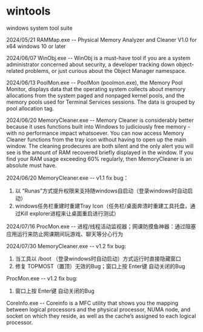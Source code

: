 # wintools
 windows system tool suite

 2024/05/21
 RAMMap.exe --  Physical Memory Analyzer and Cleaner V1.0 for x64 windows 10 or later

 2024/06/07
 WinObj.exe -- WinObj is a must-have tool if you are a system administrator concerned about security, a developer tracking down object-related problems, or just curious about the Object Manager namespace.

 2024/06/13
 PoolMon.exe -- PoolMon (poolmon.exe), the Memory Pool Monitor, displays data that the operating system collects about memory allocations from the system paged and nonpaged kernel pools, and the memory pools used for Terminal Services sessions. The data is grouped by pool allocation tag.

 2024/06/20
 MemoryCleaner.exe -- Memory Cleaner is considerably better because it uses functions built into Windows to judiciously free memory - with no performance impact whatsoever. You can now access Memory Cleaner functions from the tray icon without having to open up the main window. The cleaning prodecures are both silent and the only alert you will see is the amount of RAM recovered briefly displayed in the window. If you find your RAM usage exceeding 60% regularly, then MemoryCleaner is an absolute must have.

 2024/06/20
 MemoryCleaner.exe -- v1.1 fix bug：
 1. 以 “Runas”方式提升权限来支持随windows自启动（登录windows时自动启动）
 2. windows任务栏重建时重建Tray Icon（任务栏/桌面奔溃时重建工具托盘，通过Kill explorer进程来让桌面重启进行测试）

 2024/07/16
 ProcMon.exe -- 进程/线程活动监视器；网课防摸鱼神器：通过阻塞应用运行来防止网课期间玩游戏、聊天等分心行为

 2024/07/30
 MemoryCleaner.exe -- v1.2 fix bug:
 1. 当工具以 /boot （登录windows时自动启动）方式运行时直接隐藏窗口
 2. 修复 TOPMOST（置顶）无效的Bug；窗口上按 Enter键 自动关闭的Bug

 ProcMon.exe -- v1.2 fix bug:
 1. 窗口上按 Enter键 自动关闭的Bug

 CoreInfo.exe -- Coreinfo is a MFC utility that shows you the mapping between logical processors and the physical processor, NUMA node, and socket on which they reside, as well as the cache’s assigned to each logical processor. 